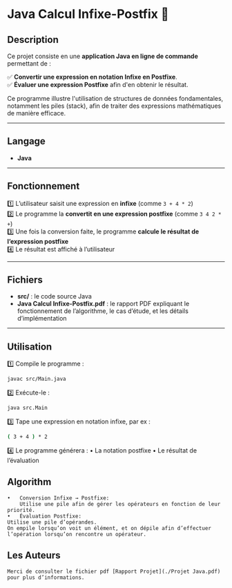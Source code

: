 # Java Calcul Infixe-Postfix 🌟

## Description

Ce projet consiste en une **application Java en ligne de commande** permettant de :

✅ **Convertir une expression en notation Infixe en Postfixe**.  
✅ **Évaluer une expression Postfixe** afin d'en obtenir le résultat.  

Ce programme illustre l'utilisation de structures de données fondamentales, notamment les piles (stack), afin de traiter des expressions mathématiques de manière efficace.

---

## Langage

- **Java**

---

## Fonctionnement

1️⃣ L’utilisateur saisit une expression en **infixe** (comme `3 + 4 * 2`)  
2️⃣ Le programme la **convertit en une expression postfixe** (comme `3 4 2 * +`)  
3️⃣ Une fois la conversion faite, le programme **calcule le résultat de l’expression postfixe**  
4️⃣ Le résultat est affiché à l’utilisateur

---

## Fichiers

- **src/** : le code source Java
- **Java Calcul Infixe-Postfix.pdf** : le rapport PDF expliquant le fonctionnement de l’algorithme, le cas d’étude, et les détails d’implémentation

---

## Utilisation

1️⃣ Compile le programme :
```bash
javac src/Main.java
```
2️⃣ Exécute-le :
```bash
java src.Main
```
3️⃣ Tape une expression en notation infixe, par ex :
```bash
( 3 + 4 ) * 2
```
4️⃣ Le programme générera :
	•	La notation postfixe
	•	Le résultat de l’évaluation

## Algorithm
	•	Conversion Infixe → Postfixe:
        Utilise une pile afin de gérer les opérateurs en fonction de leur priorité.
	•	Évaluation Postfixe:
    Utilise une pile d’opérandes.
    On empile lorsqu’on voit un élément, et on dépile afin d’effectuer l’opération lorsqu’on rencontre un opérateur.

## Les Auteurs
    Merci de consulter le fichier pdf [Rapport Projet](./Projet Java.pdf) pour plus d’informations.